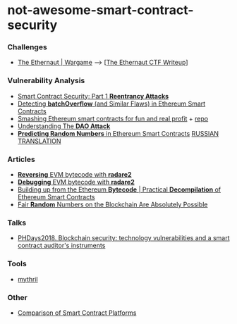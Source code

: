 # not-awesome-smart-contract-security

### Challenges
* [The Ethernaut | Wargame](https://ethernaut.zeppelin.solutions/) --> [[The Ethernaut CTF Writeup](https://blog.positive.com/the-ethernaut-ctf-writeup-dc3021824abc)]

### Vulnerability Analysis
* [Smart Contract Security: Part 1 **Reentrancy Attacks**](https://hackernoon.com/smart-contract-security-part-1-reentrancy-attacks-ddb3b2429302)
* [Detecting **batchOverflow** (and Similar Flaws) in Ethereum Smart Contracts](https://media.consensys.net/detecting-batchoverflow-and-similar-flaws-in-ethereum-smart-contracts-93cf5a5aaac8)
* [Smashing Ethereum smart contracts for fun and real profit](https://github.com/b-mueller/smashing-smart-contracts/blob/master/smashing-smart-contracts-1of1.pdf) + [repo](https://github.com/b-mueller/smashing-smart-contracts)
* [Understanding The **DAO Attack**](https://www.coindesk.com/understanding-dao-hack-journalists/)
* [**Predicting Random Numbers** in Ethereum Smart Contracts](https://blog.positive.com/predicting-random-numbers-in-ethereum-smart-contracts-e5358c6b8620)
[RUSSIAN TRANSLATION](https://habr.com/post/348838/)

### Articles
* [**Reversing** EVM bytecode with **radare2**](https://blog.positive.com/reversing-evm-bytecode-with-radare2-ab77247e5e53)
* [**Debugging** EVM bytecode with **radare2**](https://blog.positive.com/debugging-evm-bytecode-with-radare2-9e0e13cbd936)
* [Building up from the Ethereum **Bytecode** | Practical **Decompilation** of Ethereum Smart Contracts](https://blog.ret2.io/2018/05/16/practical-eth-decompilation/)
* [Fair **Random** Numbers on the Blockchain Are Absolutely Possible](https://medium.com/revelry-labs/fair-random-numbers-on-the-blockchain-are-absolutely-possible-a70d8a3ea341)

### Talks
* [PHDays2018. Blockchain security: technology vulnerabilities and a smart contract auditor's instruments](https://www.phdays.com/en/program/reports/blockchain-security-technology-vulnerabilities-and-a-smart-contract-auditors-instruments/)

### Tools
* [mythril](https://github.com/ConsenSys/mythril)

### Other
* [Comparison of Smart Contract Platforms](https://hackernoon.com/comparison-of-smart-contract-platforms-2796e34673b7)
